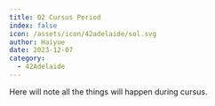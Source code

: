 ```yaml
---
title: 02 Cursus Period
index: false
icon: /assets/icon/42adelaide/sol.svg
author: Haiyue
date: 2023-12-07
category:
  - 42Adelaide
---
```


Here will note all the things will happen during cursus.

